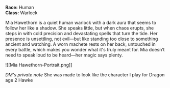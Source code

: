 **Race:** Human  
**Class:** Warlock

Mia Hawethorn is a quiet human warlock with a dark aura that seems to follow her like a shadow. She speaks little, but when chaos erupts, she steps in with cold precision and devastating spells that turn the tide. Her presence is unsettling, not evil—but like standing too close to something ancient and watching. A worn machete rests on her back, untouched in every battle, which makes you wonder what it's truly meant for. Mia doesn’t need to speak loud to be heard—her magic says plenty.

![[Mia Hawethorn-Portrait.png]]

*DM's private note*
She was made to look like the character I play for Dragon age 2 Hawke